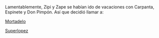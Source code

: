 Lamentablemente, Zipi y Zape se habían ido de vacaciones con Carpanta, Espinete
y Don Pimpón. Así que decidió llamar a:

[Mortadelo](mortadelo/mortadelo.md)

[Superlopez](superlopez/superlopez.md)
